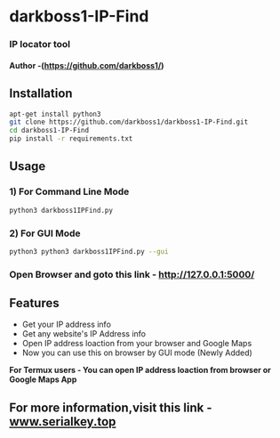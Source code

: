# darkboss1-IP-Find
###  IP locator tool
#### Author -(https://github.com/darkboss1/)



## Installation

```bash
apt-get install python3
git clone https://github.com/darkboss1/darkboss1-IP-Find.git
cd darkboss1-IP-Find
pip install -r requirements.txt
```

## Usage

### 1) For Command Line Mode

```bash
python3 darkboss1IPFind.py
```
### 2) For GUI Mode
```bash
python3 python3 darkboss1IPFind.py --gui
```

### Open Browser and goto this link - http://127.0.0.1:5000/


## Features

- Get your IP address info
- Get any website's IP Address info
- Open IP address loaction from your browser and Google Maps
- Now you can use this on browser by GUI mode (Newly Added)


**For Termux users - You can open IP address loaction from browser or Google Maps App**

## For more information,visit this link - www.serialkey.top
